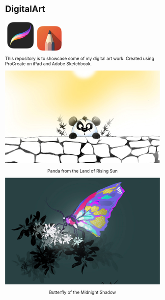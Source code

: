 # DigitalArt

<img src="./procreate.png" alt="ProCreate Logo" width="100"> <img src="./adobe-sketchbook.jpg" alt="Adobe Sketch Book Logo" width="80">

This repository is to showcase some of my digital art work. Created using ProCreate on iPad and Adobe Sketchbook.

<img src="./panda-cropped.jpg" alt="Panda art" width="1000">

<p align="middle">Panda from the Land of Rising Sun</p>

<img src="./butterfly-cropped.jpg" alt="Butterfly ProCreate Art" width="1000">

<p align="middle">Butterfly of the Midnight Shadow</p>




